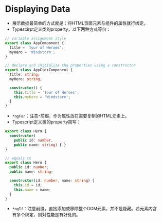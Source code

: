 Displaying Data
=======

* 展示数据最简单的方式就是：将HTML页面元素与组件的属性就行绑定。
* Typescirpt定义类的property，以下两种方式等价：

``` typescript
// variable assignment style
export class AppComponent {
  title = 'Tour of Heroes';
  myHero = 'Windstorm';
}

// declare and initialize the properties using a constructor
export class AppCtorComponent {
  title: string;
  myHero: string;

  constructor() {
    this.title = 'Tour of Heroes';
    this.myHero = 'Windstorm';
  }
}
```

* `*ngFor`：注意`*`前缀，作为属性放在需要复制的HTML元素上。
* Typescript定义类的property简写：
``` typescript
export class Hero {
  constructor(
    public id: number,
    public name: string) { }
}

// equals to
export class Hero {
  public id: number;
  public name: string;

  constructor(id: number, name: string) {
    this.id = id;
    this.name = name;
  }
}
```

* `*ngIf`：注意前缀，直接添加或移除整个DOM元素，并不是隐藏。若元素内含有多个绑定，则对性能是有好处的。
